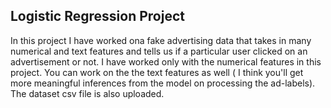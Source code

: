## Logistic Regression Project
In this project I have worked ona fake advertising data that takes in many numerical and text features and tells us if a particular user clicked on an advertisement or not.
I have worked only with the numerical features in this project. You can work on the the text features as well ( I think you'll get more meaningful inferences from the model on processing the
 ad-labels). The dataset csv file is also uploaded.
